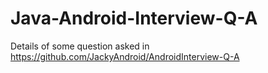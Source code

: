 # Java-Android-Interview-Q-A
Details of some question asked in https://github.com/JackyAndroid/AndroidInterview-Q-A
